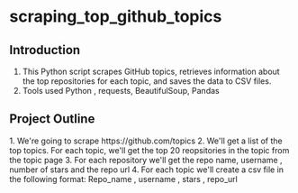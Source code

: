 # scraping_top_github_topics

<h2>Introduction</h2>

1. This Python script scrapes GitHub topics, retrieves information about the top repositories for each topic, and saves the data to CSV files.
2. Tools used Python , requests, BeautifulSoup, Pandas

<h2>Project Outline</h2>
1. We're going to scrape https://github.com/topics
2. We'll get a list of the top topics. For each topic, we'll get the top 20 reopsitories in the topic from the topic page
3. For each repository we'll get the repo name, username , number of stars and the repo url
4. For each topic we'll create a csv file in the following format:
Repo_name , username , stars , repo_url
